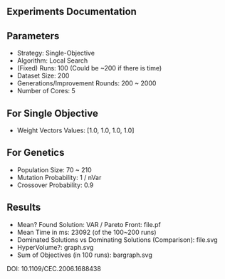 Experiments Documentation
----

Parameters
----

- Strategy: Single-Objective
- Algorithm: Local Search
- (Fixed) Runs: 100 (Could be ~200 if there is time)
- Dataset Size: 200
- Generations/Improvement Rounds: 200 ~ 2000
- Number of Cores: 5

## For Single Objective

- Weight Vectors Values: [1.0, 1.0, 1.0, 1.0]

## For Genetics 

- Population Size: 70 ~ 210
- Mutation Probability: 1 / nVar
- Crossover Probability: 0.9


Results
----

- Mean? Found Solution: VAR / Pareto Front: file.pf
- Mean Time in ms: 23092 (of the 100~200 runs)
- Dominated Solutions vs Dominating Solutions (Comparison): file.svg
- HyperVolume?: graph.svg
- Sum of Objectives (in 100 runs): bargraph.svg




DOI: 10.1109/CEC.2006.1688438